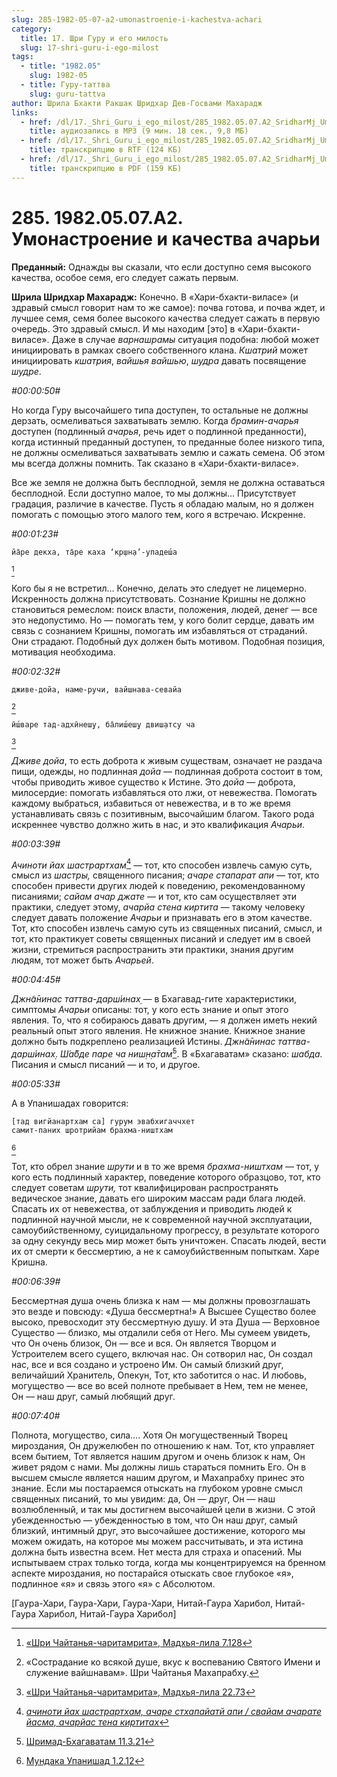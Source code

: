 ```yaml
---
slug: 285-1982-05-07-a2-umonastroenie-i-kachestva-achari
category:
  title: 17. Шри Гуру и его милость
  slug: 17-shri-guru-i-ego-milost
tags:
  - title: "1982.05"
    slug: 1982-05
  - title: Гуру-таттва
    slug: guru-tattva
author: Шрила Бхакти Ракшак Шридхар Дев-Госвами Махарадж
links:
  - href: /dl/17._Shri_Guru_i_ego_milost/285_1982.05.07.A2_SridharMj_Umonastroenie_i_kachestva_achari.mp3
    title: аудиозапись в MP3 (9 мин. 18 сек., 9,8 МБ)
  - href: /dl/17._Shri_Guru_i_ego_milost/285_1982.05.07.A2_SridharMj_Umonastroenie_i_kachestva_achari.rtf
    title: транскрипцию в RTF (124 КБ)
  - href: /dl/17._Shri_Guru_i_ego_milost/285_1982.05.07.A2_SridharMj_Umonastroenie_i_kachestva_achari.pdf
    title: транскрипцию в PDF (159 КБ)
---
```


# 285. 1982.05.07.A2. Умонастроение и качества ачарьи

**Преданный:** Однажды вы сказали, что если доступно семя высокого качества, особое семя, его следует сажать первым.

**Шрила Шридхар Махарадж:** Конечно. В «Хари-бхакти-виласе» (и здравый смысл говорит нам то же самое): почва готова, и почва ждет, и лучшее семя, семя более высокого качества следует сажать в первую очередь. Это здравый смысл. И мы находим [это] в «Хари-бхакти-виласе». Даже в случае *варнашрамы* ситуация подобна: любой может инициировать в рамках своего собственного клана. *Кшатрий* может инициировать *кшатрия*, *вайшья* *вайшью*, *шудра* давать посвящение *шудре*.

*#00:00:50#*

Но когда Гуру высочайшего типа доступен, то остальные не должны дерзать, осмеливаться захватывать землю. Когда *брамин-ачарья* доступен (подлинный *ачарья*, речь идет о подлинной преданности), когда истинный преданный доступен, то преданные более низкого типа, не должны осмеливаться захватывать землю и сажать семена. Об этом мы всегда должны помнить. Так сказано в «Хари-бхакти-виласе».

Все же земля не должна быть бесплодной, земля не должна оставаться бесплодной. Если доступно малое, то мы должны… Присутствует градация, различие в качестве. Пусть я обладаю малым, но я должен помогать с помощью этого малого тем, кого я встречаю. Искренне.

*#00:01:23#*

    йа̄ре декха, та̄ре каха ‘кр̣шн̣а’-упадеш́а
[^_ftn1]

Кого бы я не встретил… Конечно, делать это следует не лицемерно. Искренность должна присутствовать. Сознание Кришны не должно становиться ремеслом: поиск власти, положения, людей, денег — все это недопустимо. Но — помогать тем, у кого болит сердце, давать им связь с сознанием Кришны, помогать им избавляться от страданий. Они страдают. Подобный дух должен быть мотивом. Подобная позиция, мотивация необходима.

*#00:02:32#*

    дживе-дойа, наме-ручи, вайшнава-севайа
[^_ftn2]

    ӣш́варе тад-адхӣнеш̣у, ба̄лиш́еш̣у двиш̣атсу ча
[^_ftn3]

*Дживе дойа*, то есть доброта к живым существам, означает не раздача пищи, одежды, но подлинная *дойа* — подлинная доброта состоит в том, чтобы приводить живое существо к Истине. Это *дойа* — доброта, милосердие: помогать избавляться ото лжи, от невежества. Помогать каждому выбраться, избавиться от невежества, и в то же время устанавливать связь с позитивным, высочайшим благом. Такого рода искреннее чувство должно жить в нас, и это квалификация *Ачарьи*.

*#00:03:39#*

*Ачиноти йах шастрартхам*[^_ftn4] — тот, кто способен извлечь самую суть, смысл из *шастры,* священного писания; *ачаре стапарат апи* — тот, кто способен привести других людей к поведению, рекомендованному писаниями; *сайам ачар джате* — и тот, кто сам осуществляет эти практики, следует этому, *ачарйа стена киртита* — такому человеку следует давать положение *Ачарьи* и признавать его в этом качестве. Тот, кто способен извлечь самую суть из священных писаний, смысл, и тот, кто практикует советы священных писаний и следует им в своей жизни, стремиться распространить эти практики, знания другим людям, тот может быть *Ачарьей*.

*#00:04:45#*

*Джн̃а̄нинас таттва-дарш́инах̣* — в Бхагавад-гите характеристики, симптомы *Ачарьи* описаны: тот, у кого есть знание и опыт этого явления. То, что я собираюсь давать другим, — я должен иметь некий реальный опыт этого явления. Не книжное знание. Книжное знание должно быть подкреплено реализацией Истины. *Джн̃а̄нинас таттва-дарш́инах̣*. *Ш́а̄бде паре ча ниш̣н̣а̄там̇*[^_ftn5]. В «Бхагаватам» сказано: *шабда.* Писания и смысл писаний — и то, и другое.

*#00:05:33#*

А в Упанишадах говорится:

    [тад вигйанартхам са] гурум эвабхигаччхет
    самит-паних шротрийам брахма-ништхам
[^_ftn6]

Тот, кто обрел знание *шрути* и в то же время *брахма-ништхам* — тот, у кого есть подлинный характер, поведение которого образцово, тот, кто следует советам *шрути,* тот квалифицирован распространять ведическое знание, давать его широким массам ради блага людей. Спасать их от невежества, от заблуждения и приводить людей к подлинной научной мысли, не к современной научной эксплуатации, самоубийственному, суицидальному прогрессу, в результате которого за одну секунду весь мир может быть уничтожен. Спасать людей, вести их от смерти к бессмертию, а не к самоубийственным попыткам. Харе Кришна.

*#00:06:39#*

Бессмертная душа очень близка к нам — мы должны провозглашать это везде и повсюду: «Душа бессмертна!» А Высшее Существо более высоко, превосходит эту бессмертную душу. И эта Душа — Верховное Существо — близко, мы отдалили себя от Него. Мы сумеем увидеть, что Он очень близок, Он — все и вся. Он является Творцом и Устроителем всего сущего, включая нас. Он сотворил нас, Он создал нас, все и вся создано и устроено Им. Он самый близкий друг, величайший Хранитель, Опекун, Тот, кто заботится о нас. И любовь, могущество — все во всей полноте пребывает в Нем, тем не менее, Он — наш друг, самый любящий друг.

*#00:07:40#*

Полнота, могущество, сила…. Хотя Он могущественный Творец мироздания, Он дружелюбен по отношению к нам. Тот, кто управляет всем бытием, Тот является нашим другом и очень близок к нам, Он живет рядом с нами. Мы должны лишь стараться помнить Его. Он в высшем смысле является нашим другом, и Махапрабху принес это знание. Если мы постараемся отыскать на глубоком уровне смысл священных писаний, то мы увидим: да, Он — друг, Он — наш возлюбленный, и так мы достигнем высочайшей цели в жизни. С этой убежденностью — убежденностью в том, что Он наш друг, самый близкий, интимный друг, это высочайшее достижение, которого мы можем ожидать, на которое мы можем рассчитывать, и эта истина должна быть известна всем. Нет места для страха и опасений. Мы испытываем страх только тогда, когда мы концентрируемся на бренном аспекте мироздания, но постарайся отыскать свое глубокое «я», подлинное «я» и связь этого «я» с Абсолютом.

[Гаура-Хари, Гаура-Хари, Гаура-Хари, Нитай-Гаура Харибол, Нитай-Гаура Харибол, Нитай-Гаура Харибол]



[^_ftn1]: [«Шри Чайтанья-чаритамрита», Мадхья-лила 7.128](../notes/shri-chajtanya-charitamrita-madhya-lila/shri-chajtanya-charitamrita-madhya-lila-7-128.md)

[^_ftn2]: «Сострадание ко всякой душе, вкус к воспеванию Святого Имени и служение вайшнавам». Шри Чайтанья Махапрабху.

[^_ftn3]: [«Шри Чайтанья-чаритамрита», Мадхья-лила 22.73](../notes/shri-chajtanya-charitamrita-madhya-lila/shri-chajtanya-charitamrita-madhya-lila-22-73.md)

[^_ftn4]: [*ачиноти йах шастрартхам, ачаре стхапайатй апи / свайам ачарате йасма, ачарйас тена киртитах*](../notes/shloka/achinoti-jah-shastrartham-achare-sthapajatj.md)

[^_ftn5]: [Шримад-Бхагаватам 11.3.21](../notes/shrimad-bhagavatam/shrimad-bhagavatam-11-3-21.md)

[^_ftn6]: [Мундака Упанишад 1.2.12](../notes/mundaka-upanishad/mundaka-upanishad-1-2-12.md)
